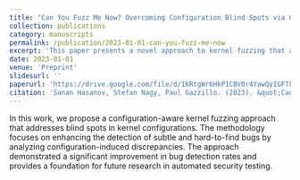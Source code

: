 ```yaml
---
title: "Can You Fuzz Me Now? Overcoming Configuration Blind Spots via Configuration-aware Kernel Fuzzing"
collection: publications
category: manuscripts
permalink: /publication/2023-01-01-can-you-fuzz-me-now
excerpt: 'This paper presents a novel approach to kernel fuzzing that addresses configuration blind spots, enhancing bug detection and software security.'
date: 2023-01-01
venue: 'Preprint'
slidesurl: ''
paperurl: 'https://drive.google.com/file/d/1KRtgWr6HkP1C8V0r4YawQyIGFTF5C70W/view?usp=sharing'
citation: 'Sanan Hasanov, Stefan Nagy, Paul Gazzillo. (2023). &quot;Can You Fuzz Me Now? Overcoming Configuration Blind Spots via Configuration-aware Kernel Fuzzing.&quot; <i>Preprint</i>.'
---
```


In this work, we propose a configuration-aware kernel fuzzing approach that addresses blind spots in kernel configurations. The methodology focuses on enhancing the detection of subtle and hard-to-find bugs by analyzing configuration-induced discrepancies. The approach demonstrated a significant improvement in bug detection rates and provides a foundation for future research in automated security testing.

